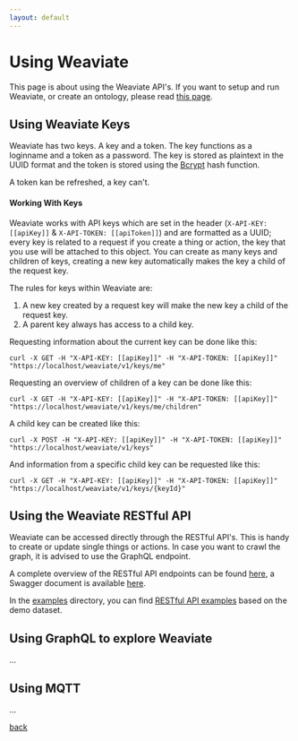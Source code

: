 ```yaml
---
layout: default
---
```


# Using Weaviate

This page is about using the Weaviate API's. If you want to setup and run Weaviate, or create an ontology, please read [this page](/weaviate/setting-up-weaviate).

## Using Weaviate Keys

Weaviate has two keys. A key and a token. The key functions as a loginname and a token as a password. The key is stored as plaintext in the UUID format and the token is stored using the [Bcrypt](https://en.wikipedia.org/wiki/Bcrypt) hash function.

A token kan be refreshed, a key can't.

#### Working With Keys

Weaviate works with API keys which are set in the header (`X-API-KEY: [[apiKey]]` & `X-API-TOKEN: [[apiToken]]`) and are formatted as a UUID; every key is related to a request if you create a thing or action, the key that you use will be attached to this object. You can create as many keys and children of keys, creating a new key automatically makes the key a child of the request key.

The rules for keys within Weaviate are:

1. A new key created by a request key will make the new key a child of the request key.
2. A parent key always has access to a child key.

Requesting information about the current key can be done like this:

```
curl -X GET -H "X-API-KEY: [[apiKey]]" -H "X-API-TOKEN: [[apiKey]]" "https://localhost/weaviate/v1/keys/me"
```

Requesting an overview of children of a key can be done like this:

```
curl -X GET -H "X-API-KEY: [[apiKey]]" -H "X-API-TOKEN: [[apiKey]]" "https://localhost/weaviate/v1/keys/me/children"
```

A child key can be created like this:

```
curl -X POST -H "X-API-KEY: [[apiKey]]" -H "X-API-TOKEN: [[apiKey]]" "https://localhost/weaviate/v1/keys"
```

And information from a specific child key can be requested like this:

```
curl -X GET -H "X-API-KEY: [[apiKey]]" -H "X-API-TOKEN: [[apiKey]]" "https://localhost/weaviate/v1/keys/{keyId}"
```

## Using the Weaviate RESTful API

Weaviate can be accessed directly through the RESTful API's. This is handy to create or update single things or actions. In case you want to crawl the graph, it is advised to use the GraphQL endpoint.

A complete overview of the RESTful API endpoints can be found [here](#), a Swagger document is available [here](https://github.com/creativesoftwarefdn/weaviate/tree/master/swagger).

In the [examples](/weaviate/examples) directory, you can find [RESTful API examples](#) based on the demo dataset.

## Using GraphQL to explore Weaviate

...

## Using MQTT

...

[back](../)

